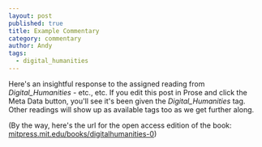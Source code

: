 ```yaml
---
layout: post
published: true
title: Example Commentary
category: commentary
author: Andy
tags: 
  - digital_humanities
---
```


Here's an insightful response to the assigned reading from *Digital_Humanities* - etc., etc. If you edit this post in Prose and click the Meta Data button, you'll see it's been given the *Digital_Humanities* tag. Other readings will show up as available tags too as we get further along.

(By the way, here's the url for the open access edition of the book: [mitpress.mit.edu/books/digitalhumanities-0](https://mitpress.mit.edu/books/digitalhumanities-0))